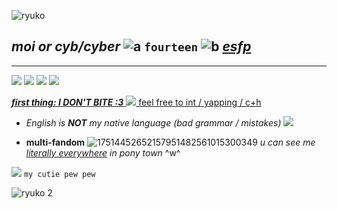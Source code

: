 
![ryuko](https://64.media.tumblr.com/8585dd3ee8f4a95c6517ce580f523f6f/f29c46b722058be5-93/s540x810/78f449fa0d2619907c9120c9655c04d9f2ab9e8d.gifv)

***moi or cyb/cyber***   ![a](https://64.media.tumblr.com/bb9593a8a7eee19c4faa526389961342/efa1017aff24ee12-fd/s75x75_c1/442dea2e3114de941d029c0fc8e931908e351e97.gifv) `fourteen`  ![b](https://64.media.tumblr.com/3f34d880de3b51cc0a5fce84ce9c3edf/0f1dd797b5574c42-ac/s75x75_c1/b708f769def9af52bb9febd1085341a58cf719af.gifv)  <ins>*esfp*</ins>
-
---

![](https://64.media.tumblr.com/3226232d4ad9a8fed1eb91924af87e5f/dbd8b1e992a56a49-ea/s250x400/3250af1936a35921866516db122adec36de38b03.gifv) ![](https://64.media.tumblr.com/b533d2107d84360b12c02d2c0b994ee2/b035b516dc88dd13-85/s250x400/a85beb2a4a7fffe4eb1fe91c44e70f9c7705c67c.gifv) ![](https://64.media.tumblr.com/59343e8ab721765f1221aa526818494f/6eac0cbc1027da31-eb/s250x400/3ea3a3073ce2925951b0bff3096fb4233e17dc02.gifv) ![](https://64.media.tumblr.com/a8d5083abc0615d2bda74045053cde45/c67fa6c636418c25-f3/s250x400/4c3461a73b8f48d172e94ea35454b1e940578d66.gifv)

<ins>***first thing: I DON'T BITE :3*** ![](https://64.media.tumblr.com/45d1cb797256898c4fa2de1aa1e3c630/91621bbc75aa7d28-fd/s75x75_c1/58a1b6d87b61882f1c79e0ce7de0bb1c1831a027.gifv)  feel free to int / yapping / c+h</ins>

- *English is **NOT** my native language (bad grammar  / mistakes)* ![](https://64.media.tumblr.com/a0348c731791fdca5ac1ab5597d56eb0/07d3e658f8efc25f-50/s75x75_c1/d39793c79cc59cd6eafcf18a3eae764f214cadd7.gifv)

- **multi-fandom** ![17514452652157951482561015300349](https://github.com/user-attachments/assets/b990a4c7-3725-49cf-a1a7-9c42a194e7ae) *u can see me <ins>literally everywhere</ins> in pony town* ^w^

![](https://64.media.tumblr.com/a5f3aff127851de0022ec39240fdb19d/04f77c957bc0d7fe-74/s100x200/4b80a8706298c668482bdfcc9d4435e6312553ee.pnj)  `my cutie pew pew`

![ryuko 2](https://64.media.tumblr.com/52eda9b5f80923e1e483c5d4695d9846/e3b4d63128bd993e-89/s500x750/43ded9f5845832a1fe2214eb77c1ce7e2e78f85e.gifv)
